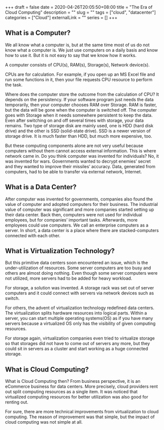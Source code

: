 +++
draft = false
date = 2020-04-26T20:05:50+08:00
title = "The Era of Cloud Computing"
description = ""
slug = ""
tags = ["cloud", "datacenter"]
categories = ["Cloud"]
externalLink = ""
series = []
+++

## What is a Computer?

We all know what a computer is, but at the same time most of us do not know what a computer is. We just use computers on a daily basis and know how to use it. But it is not easy to say that we know how it works.

A computer consists of CPU(s), RAM(s), Storage(s), Network device(s).

CPUs are for calculation. For example, if you open up an MS Excel file and run some functions in it, then your file requests CPU resource to perform the task.

Where does the computer store the outcome from the calculation of CPU? It depends on the persistency. If your software program just needs the data temporarily, then your computer chooses RAM over Storage. RAM is faster, but the data will be gone when the computer is switched off. The computer goes with Storage when it needs somewhere persistent to keep the data. Even after switching on and off several times with storage, your data remains. Two type of storage disk are mainly used, one is HDD (hard disk drive) and the other is SSD (solid-state drive). SSD is a newer version of storage drive. It is much faster than HDD, but much more expensive, too.

But these computing components alone are not very useful because computers without them cannot access external information. This is where network came in. Do you think computer was invented for individuals? No, it was invented for wars. Governments wanted to decrypt enemies’ secret and they wanted to improve their missiles’ accuracy. Data, generated from computers, had to be able to transfer via external network, Internet.

## What is a Data Center?

After computer was invented for governments, companies also found the value of computer and adopted computers for their business. The industrial value of computer was significant and more companies started setting up their data center. Back then, computers were not used for individual employees, but for companies’ important tasks. Afterwards, more employees could use computers. We call an enterprise computers as a server. In short, a data center is a place where there are stacked-computers connected with each other.

## What is Virtualization Technology?

But this primitive data centers soon encountered an issue, which is the under-utilization of resources. Some server computers are too busy and others are almost doing nothing. Even though some server computers were not utilized, more servers had to be added for heavy workload.

For storage, a solution was invented. A storage rack was set out of server computers and it could connect with servers via network devices such as switch.

For others, the advent of virtualization technology redefined data centers. The virtualization splits hardware resources into logical parts. Within a server, you can start multiple operating systems(OS) as if you have many servers because a virtualized OS only has the visibility of given computing resources.

For storage again, virtualization companies even tried to virtualize storage so that storages did not have to come out of servers any more, but they could sit in servers as a cluster and start working as a huge connected storage.

## What is Cloud Computing?

What is Cloud Computing then? From business perspective, it is an eCommerce business for data centers. More precisely, cloud providers rent out split computing resources as a single item. It was noticed that virtualized computing resources for better utilization was also good for renting out.

For sure, there are more technical improvements from virtualization to cloud computing. The reason of improvement was that simple, but the impact of cloud computing was not simple at all.
